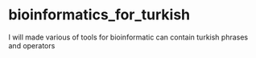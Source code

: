 # bioinformatics_for_turkish
I will made various of tools for bioinformatic can contain turkish phrases and operators

